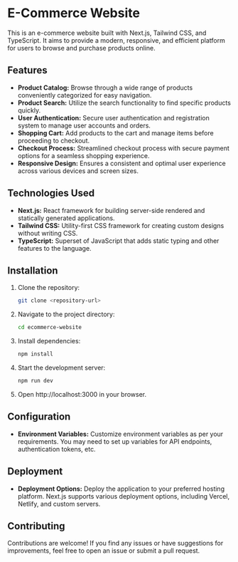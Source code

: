 # E-Commerce Website

This is an e-commerce website built with Next.js, Tailwind CSS, and TypeScript. It aims to provide a modern, responsive, and efficient platform for users to browse and purchase products online.

## Features

- **Product Catalog:** Browse through a wide range of products conveniently categorized for easy navigation.
- **Product Search:** Utilize the search functionality to find specific products quickly.
- **User Authentication:** Secure user authentication and registration system to manage user accounts and orders.
- **Shopping Cart:** Add products to the cart and manage items before proceeding to checkout.
- **Checkout Process:** Streamlined checkout process with secure payment options for a seamless shopping experience.
- **Responsive Design:** Ensures a consistent and optimal user experience across various devices and screen sizes.

## Technologies Used

- **Next.js:** React framework for building server-side rendered and statically generated applications.
- **Tailwind CSS:** Utility-first CSS framework for creating custom designs without writing CSS.
- **TypeScript:** Superset of JavaScript that adds static typing and other features to the language.

## Installation

1. Clone the repository:

    ```bash
    git clone <repository-url>
    ```

2. Navigate to the project directory:

    ```bash
    cd ecommerce-website
    ```

3. Install dependencies:

    ```bash
    npm install
    ```

4. Start the development server:

    ```bash
    npm run dev
    ```

5. Open http://localhost:3000 in your browser.

## Configuration

- **Environment Variables:** Customize environment variables as per your requirements. You may need to set up variables for API endpoints, authentication tokens, etc.

## Deployment

- **Deployment Options:** Deploy the application to your preferred hosting platform. Next.js supports various deployment options, including Vercel, Netlify, and custom servers.

## Contributing

Contributions are welcome! If you find any issues or have suggestions for improvements, feel free to open an issue or submit a pull request.
